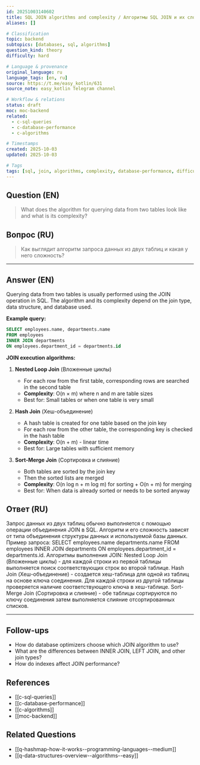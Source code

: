 ```yaml
---
id: 20251003140602
title: SQL JOIN algorithms and complexity / Алгоритмы SQL JOIN и их сложность
aliases: []

# Classification
topic: backend
subtopics: [databases, sql, algorithms]
question_kind: theory
difficulty: hard

# Language & provenance
original_language: ru
language_tags: [en, ru]
source: https://t.me/easy_kotlin/631
source_note: easy_kotlin Telegram channel

# Workflow & relations
status: draft
moc: moc-backend
related:
  - c-sql-queries
  - c-database-performance
  - c-algorithms

# Timestamps
created: 2025-10-03
updated: 2025-10-03

# Tags
tags: [sql, join, algorithms, complexity, database-performance, difficulty/hard, easy_kotlin, lang/ru, backend]
---
```

## Question (EN)
> What does the algorithm for querying data from two tables look like and what is its complexity?
## Вопрос (RU)
> Как выглядит алгоритм запроса данных из двух таблиц и какая у него сложность?

---

## Answer (EN)

Querying data from two tables is usually performed using the JOIN operation in SQL. The algorithm and its complexity depend on the join type, data structure, and database used.

**Example query:**
```sql
SELECT employees.name, departments.name
FROM employees
INNER JOIN departments
ON employees.department_id = departments.id
```

**JOIN execution algorithms:**

1. **Nested Loop Join** (Вложенные циклы)
   - For each row from the first table, corresponding rows are searched in the second table
   - **Complexity**: O(n × m) where n and m are table sizes
   - Best for: Small tables or when one table is very small

2. **Hash Join** (Хеш-объединение)
   - A hash table is created for one table based on the join key
   - For each row from the other table, the corresponding key is checked in the hash table
   - **Complexity**: O(n + m) - linear time
   - Best for: Large tables with sufficient memory

3. **Sort-Merge Join** (Сортировка и слияние)
   - Both tables are sorted by the join key
   - Then the sorted lists are merged
   - **Complexity**: O(n log n + m log m) for sorting + O(n + m) for merging
   - Best for: When data is already sorted or needs to be sorted anyway

## Ответ (RU)

Запрос данных из двух таблиц обычно выполняется с помощью операции объединения JOIN в SQL. Алгоритм и его сложность зависят от типа объединения структуры данных и используемой базы данных. Пример запроса: SELECT employees.name departments.name FROM employees INNER JOIN departments ON employees.department_id = departments.id. Алгоритмы выполнения JOIN: Nested Loop Join (Вложенные циклы) - для каждой строки из первой таблицы выполняется поиск соответствующих строк во второй таблице. Hash Join (Хеш-объединение) - создается хеш-таблица для одной из таблиц на основе ключа соединения. Для каждой строки из другой таблицы проверяется наличие соответствующего ключа в хеш-таблице. Sort-Merge Join (Сортировка и слияние) - обе таблицы сортируются по ключу соединения затем выполняется слияние отсортированных списков.

---

## Follow-ups
- How do database optimizers choose which JOIN algorithm to use?
- What are the differences between INNER JOIN, LEFT JOIN, and other join types?
- How do indexes affect JOIN performance?

## References
- [[c-sql-queries]]
- [[c-database-performance]]
- [[c-algorithms]]
- [[moc-backend]]

## Related Questions
- [[q-hashmap-how-it-works--programming-languages--medium]]
- [[q-data-structures-overview--algorithms--easy]]
